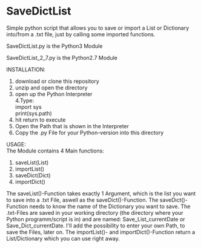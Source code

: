 # SaveDictList
Simple python script that allows you to save or import a List or Dictionary into/from a .txt file, just by calling some imported functions.

SaveDictList.py is the Python3 Module<br/>

SaveDictList_2_7.py is the Python2.7 Module<br/>

INSTALLATION:<br/>
1. download or clone this repository<br/>
2. unzip and open the directory<br/>
3. open up the Python Interpreter<br/>
4.Type:<br/>
  import sys<br/>
  print(sys.path)<br/>
5. hit return to execute<br/>
6. Open the Path that is shown in the Interpreter<br/>
7. Copy the .py File for your Python-version into this directory<br/>

USAGE:<br/>
The Module contains 4 Main functions:<br/>
1. saveList(List)<br/>
2. importList()<br/>
3. saveDict(Dict)<br/>
4. importDict()<br/>

The saveList()-Function takes exactly 1 Argument, which is the list you want to save into a .txt File, aswell as the saveDict()-Function. The saveDict()-Function needs to know the name of the Dictionary you want to save. The .txt-Files are saved in your working directory (the directory where your Python programm/script is in) and are named: Save_List_currentDate or Save_Dict_currentDate. I'll add the possibility to enter your own Path, to save the Files, later on. The importList()- and importDict()-Function return a List/Dictionary which you can use right away.
